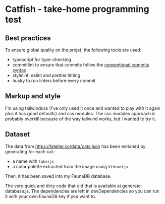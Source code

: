 # Catfish - take-home programming test

## Best practices

To ensure global quality on the projet, the following tools are used:

- typescript for type-checking
- commitlint to ensure that commits follow the [conventional commits syntax](https://www.conventionalcommits.org/en/v1.0.0/)
- stylelint, eslint and prettier linting
- husky to run linters before every commit

## Markup and style

I'm using tailwindcss (I've only used it once and wanted to play with it again plus it has good defaults) and css modules. The css modules approach is probably overkill because of the way tailwind works, but I wanted to try it.

## Dataset

The data from https://latelier.co/data/cats.json has been enrished by generating for each cat :

- a name with `fakerjs`
- a color palette extracted from the image using `Vibrantjs`

Then, it has been saved into my FaunaDB database.

The very quick and dirty code that did that is available at generate-database.js. The dependencies are left in devDependencies so you can run it with your own FaunaDB key if you want to.
